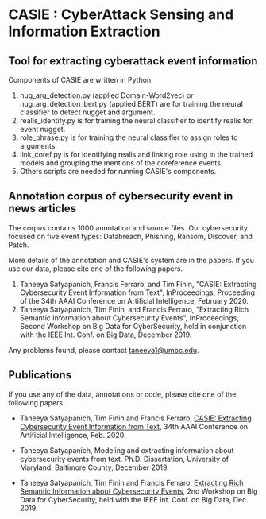 # CASIE : CyberAttack Sensing and Information Extraction

## Tool for extracting cyberattack event information 
Components of CASIE are written in Python:
1. nug\_arg\_detection.py (applied Domain-Word2vec) or nug\_arg\_detection_bert.py (applied BERT) are for training the neural classifier to detect nugget and argument. 
2. realis_identify.py is for training the neural classifier to identify realis for event nugget.
3. role_phrase.py is for training the neural classifier to assign roles to arguments.
4. link_coref.py is for identifying realis and linking role using in the trained models and grouping the mentions of the coreference events.
5. Others scripts are needed for running CASIE's components.

## Annotation corpus of cybersecurity event in news articles
The corpus contains 1000 annotation and source files.
Our cybersecurity focused on five event types: Databreach, Phishing, Ransom, Discover, and Patch.

More details of the annotation and CASIE's system are in the papers. If you use our data, please cite one of the following papers.
1. Taneeya Satyapanich, Francis Ferraro, and Tim Finin, "CASIE: Extracting Cybersecurity Event Information from Text", InProceedings, Proceeding of the 34th AAAI Conference on Artificial Intelligence, February 2020.
2. Taneeya Satyapanich, Tim Finin, and Francis Ferraro, "Extracting Rich Semantic Information about Cybersecurity Events", InProceedings, Second Workshop on Big Data for CyberSecurity, held in conjunction with the IEEE Int. Conf. on Big Data, December 2019.

Any problems found, please contact taneeya1@umbc.edu.

## Publications

If you use any of the data, annotations or code, please cite one of the following papers.

* Taneeya Satyapanich, Tim Finin and Francis Ferraro, [CASIE: Extracting Cybersecurity Event Information from Text](https://ebiquity.umbc.edu/paper/html/id/874/CASIE-Extracting-Cybersecurity-Event-Information-from-Text), 34th AAAI Conference on Artificial Intelligence, Feb. 2020.

* Taneeya Satyapanich, Modeling and extracting information about cybersecurity events from text. Ph.D. Dissertation, University of Maryland, Baltimore County, December 2019.

* Taneeya Satyapanich, Tim Finin and Francis Ferraro, [Extracting Rich Semantic Information about Cybersecurity Events](https://ebiquity.umbc.edu/paper/html/id/873/Extracting-Rich-Semantic-Information-about-Cybersecurity-Events), 2nd Workshop on Big Data for CyberSecurity, held with the IEEE Int. Conf. on Big Data, Dec. 2019.


